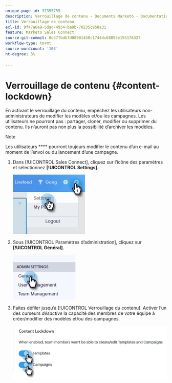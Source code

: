 ```yaml
---
unique-page-id: 37355755
description: Verrouillage de contenu - Documents Marketo - Documentation du produit
title: Verrouillage de contenu
exl-id: 9f47a6e9-5dad-4934-ba9b-70235c958a31
feature: Marketo Sales Connect
source-git-commit: 0d37fbdb7d08901458c1744dc68893e155176327
workflow-type: tm+mt
source-wordcount: '103'
ht-degree: 3%

---
```


# Verrouillage de contenu {#content-lockdown}

En activant le verrouillage du contenu, empêchez les utilisateurs non-administrateurs de modifier les modèles et/ou les campagnes. Les utilisateurs ne pourront pas : partager, cloner, modifier ou supprimer du contenu. Ils n’auront pas non plus la possibilité d’archiver les modèles.

>[!NOTE]
>
>Les utilisateurs **** pourront toujours modifier le contenu d’un e-mail au moment de l’envoi ou du lancement d’une campagne.

1. Dans [!UICONTROL Sales Connect], cliquez sur l’icône des paramètres et sélectionnez **[!UICONTROL Settings]**.

   ![](assets/one-4.png)

1. Sous [!UICONTROL Paramètres d’administration], cliquez sur **[!UICONTROL Général]**.

   ![](assets/two-4.png)

1. Faites défiler jusqu’à [!UICONTROL Verrouillage du contenu]. Activer l’un des curseurs _désactive_ la capacité des membres de votre équipe à créer/modifier des modèles et/ou des campagnes.

   ![](assets/three-4.png)
